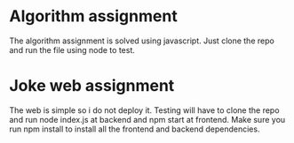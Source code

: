 # Algorithm assignment

The algorithm assignment is solved using javascript. Just clone the repo and run the file using node to test.

# Joke web assignment

The web is simple so i do not deploy it. Testing will have to clone the repo and run node index.js at backend and npm start at frontend. Make sure you run npm install to install all the frontend and backend dependencies.